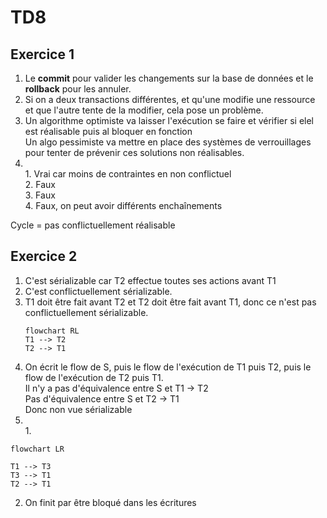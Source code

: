 # TD8

## Exercice 1

1. Le **commit** pour valider les changements sur la base de données et le **rollback** pour les annuler.
2. Si on a deux transactions différentes, et qu'une modifie une ressource et que l'autre tente de la modifier, cela pose un problème.
3. Un algorithme optimiste va laisser l'exécution se faire et vérifier si elel est réalisable puis al bloquer en fonction <br>
Un algo pessimiste va mettre en place des systèmes de verrouillages pour tenter de prévenir ces solutions non réalisables.
4. <br>
   1. Vrai car moins de contraintes en non conflictuel <br>
   2. Faux <br>
   3. Faux <br>
   4. Faux, on peut avoir différents enchaînements

Cycle = pas conflictuellement réalisable

## Exercice 2

1. C'est sérializable car T2 effectue toutes ses actions avant T1
2. C'est conflictuellement sérializable.
3. T1 doit être fait avant T2 et T2 doit être fait avant T1, donc ce n'est pas conflictuellement sérializable.
    ```mermaid
    flowchart RL
    T1 --> T2
    T2 --> T1
    ```
4. On écrit le flow de S, puis le flow de l'exécution de T1 puis T2, puis le flow de l'exécution de T2 puis T1. <br>
    Il n'y a pas d'équivalence entre S et T1 -> T2 <br>
    Pas d'équivalence entre S et T2 -> T1 <br>
    Donc non vue sérializable
5. <br>
   1. 
```mermaid
flowchart LR

T1 --> T3
T3 --> T1
T2 --> T1
```
   2. On finit par être bloqué dans les écritures